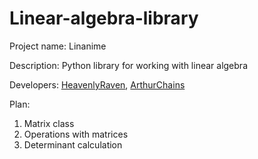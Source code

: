 # Linear-algebra-library

Project name: Linanime

Description: Python library for working with linear algebra

Developers: [HeavenlyRaven](https://github.com/HeavenlyRaven), [ArthurChains](https://github.com/ArthurChains)

Plan: 

1) Matrix class
2) Operations with matrices
3) Determinant calculation 
